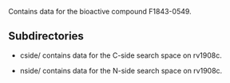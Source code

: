 Contains data for the bioactive compound F1843-0549.

## Subdirectories

- cside/ contains data for the C-side search space on rv1908c.

- nside/ contains data for the N-side search space on rv1908c.

